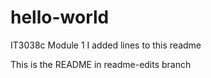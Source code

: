 # hello-world
IT3038c Module 1
I added lines to this readme

This is the README in readme-edits branch